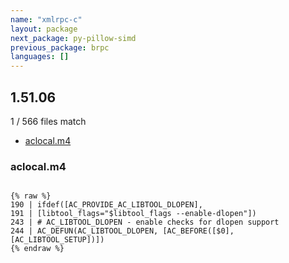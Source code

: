 ```yaml
---
name: "xmlrpc-c"
layout: package
next_package: py-pillow-simd
previous_package: brpc
languages: []
---
```

## 1.51.06
1 / 566 files match

 - [aclocal.m4](#aclocalm4)

### aclocal.m4

```

{% raw %}
190 | ifdef([AC_PROVIDE_AC_LIBTOOL_DLOPEN],
191 | [libtool_flags="$libtool_flags --enable-dlopen"])
243 | # AC_LIBTOOL_DLOPEN - enable checks for dlopen support
244 | AC_DEFUN(AC_LIBTOOL_DLOPEN, [AC_BEFORE([$0],[AC_LIBTOOL_SETUP])])
{% endraw %}

```